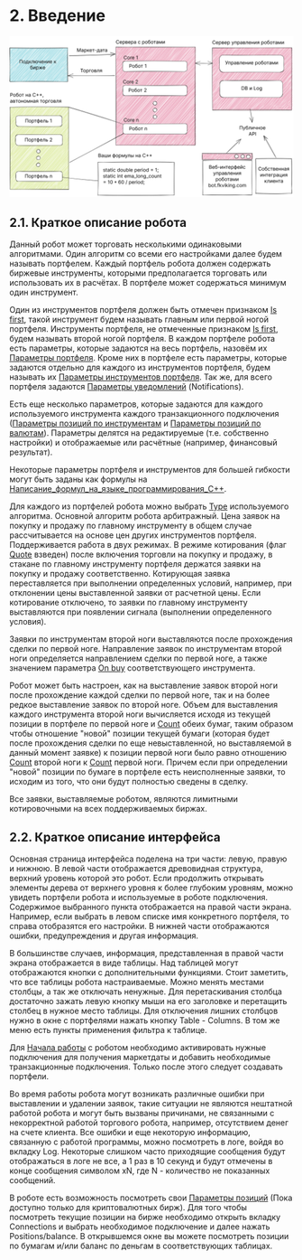 # **2. Введение**

![Doc](./00-img/bot-scheme.svg)

## **2.1. Краткое описание робота**

Данный робот может торговать несколькими одинаковыми алгоритмами. Один алгоритм со всеми его настройками далее будем называть портфелем. Каждый портфель робота должен содержать биржевые инструменты, которыми предполагается торговать или использовать их в расчётах. В портфеле может содержаться минимум один инструмент.

Один из инструментов портфеля должен быть отмечен признаком [Is first](/docs/05-params-description.html#_5-3-11-is-first), такой инструмент будем называть главным или первой ногой портфеля. Инструменты портфеля, не отмеченные признаком [Is first](/docs/05-params-description.html#_5-3-11-is-first), будем называть второй ногой портфеля. В каждом портфеле робота есть параметры, которые задаются на весь портфель, назовём их [Параметры портфеля](/docs/05-params-description.html#_5-2-%D0%BF%D0%B0%D1%80%D0%B0%D0%BC%D0%B5%D1%82%D1%80%D1%8B-%D0%BF%D0%BE%D1%80%D1%82%D1%84%D0%B5%D0%BB%D1%8F). Кроме них в портфеле есть параметры, которые задаются отдельно для каждого из инструментов портфеля, будем называть их [Параметры инструментов портфеля](/docs/05-params-description.html#_5-3-%D0%BF%D0%B0%D1%80%D0%B0%D0%BC%D0%B5%D1%82%D1%80%D1%8B-%D0%B8%D0%BD%D1%81%D1%82%D1%80%D1%83%D0%BC%D0%B5%D0%BD%D1%82%D0%BE%D0%B2-%D0%BF%D0%BE%D1%80%D1%82%D1%84%D0%B5%D0%BB%D1%8F). Так же, для всего портфеля задаются [Параметры уведомлений](/docs/05-params/5-4-notifications.html#_5-4-%D0%BF%D0%B0%D1%80%D0%B0%D0%BC%D0%B5%D1%82%D1%80%D1%8B-%D1%83%D0%B2%D0%B5%D0%B4%D0%BE%D0%BC%D0%BB%D0%B5%D0%BD%D0%B8%D0%B8) (Notifications).

Есть еще несколько параметров, которые задаются для каждого используемого инструмента каждого транзакционного подключения ([Параметры позиций по инструментам](/docs/05-params-description.html#_5-5-1-%D0%BF%D0%B0%D1%80%D0%B0%D0%BC%D0%B5%D1%82%D1%80%D1%8B-%D0%BF%D0%BE%D0%B7%D0%B8%D1%86%D0%B8%D0%B8-%D0%BF%D0%BE-%D0%B8%D0%BD%D1%81%D1%82%D1%80%D1%83%D0%BC%D0%B5%D0%BD%D1%82%D0%B0%D0%BC) и [Параметры позиций по валютам](/docs/05-params-description.html#_5-5-2-%D0%BF%D0%B0%D1%80%D0%B0%D0%BC%D0%B5%D1%82%D1%80%D1%8B-%D0%BF%D0%BE%D0%B7%D0%B8%D1%86%D0%B8%D0%B8-%D0%BF%D0%BE-%D0%B2%D0%B0%D0%BB%D1%8E%D1%82%D0%B0%D0%BC)). Параметры делятся на редактируемые (т.е. собственно настройки) и отображаемые или расчётные (например, финансовый результат).

Некоторые параметры портфеля и инструментов для большей гибкости могут быть заданы как формулы на [Написание_формул_на_языке_программирования_C++](/docs/08-c-api.html#_8-c).

Для каждого из портфелей робота можно выбрать [Type](/docs/05-params-description.html#_5-2-3-type) используемого алгоритма. Основной алгоритм робота арбитражный. Цена заявок на покупку и продажу по главному инструменту в общем случае рассчитывается на основе цен других инструментов портфеля. Поддерживается работа в двух режимах. В режиме котирования (флаг [Quote](/docs/05-params-description.html#_5-2-6-quote) взведен) после включения торговли на покупку и продажу, в стакане по главному инструменту портфеля держатся заявки на покупку и продажу соответственно. Котирующая заявка переставляется при выполнении определенных условий, например, при отклонении цены выставленной заявки от расчетной цены. Если котирование отключено, то заявки по главному инструменту выставляются при появлении сигнала (выполнении определенного условия).

Заявки по инструментам второй ноги выставляются после прохождения сделки по первой ноге. Направление заявок по инструментам второй ноги определяется направлением сделки по первой ноге, а также значением параметра [On buy](/docs/05-params-description.html#_5-3-10-on-buy) соответствующего инструмента.

Робот может быть настроен, как на выставление заявок второй ноги после прохождение каждой сделки по первой ноге, так и на более редкое выставление заявок по второй ноге. Объем для выставления каждого инструмента второй ноги вычисляется исходя из текущей позиции в портфеле по первой ноге и [Count](/docs/05-params-description.html#_5-3-8-count) обеих бумаг, таким образом чтобы отношение "новой" позиции текущей бумаги (которая будет после прохождения сделки по еще невыставленной, но выставляемой в данный момент заявке) к позиции первой ноги было равно отношению [Count](/docs/05-params-description.html#_5-3-8-count) второй ноги к [Count](/docs/05-params-description.html#_5-3-8-count) первой ноги. Причем если при определении "новой" позиции по бумаге в портфеле есть неисполненные заявки, то исходим из того, что они будут полностью сведены в сделку.

Все заявки, выставляемые роботом, являются лимитными котировочными на всех поддерживаемых биржах.

## **2.2. Краткое описание интерфейса**

Основная страница интерфейса поделена на три части: левую, правую и нижнюю. В левой части отображается древовидная структура, верхний уровень которой это робот. Если продолжить открывать элементы дерева от верхнего уровня к более глубоким уровням, можно увидеть портфели робота и используемые в роботе подключения. Содержимое выбранного пункта отображается на правой части экрана. Например, если выбрать в левом списке имя конкретного портфеля, то справа отобразятся его настройки. В нижней части отображаются ошибки, предупреждения и другая информация.

В большинстве случаев, информация, представленная в правой части экрана отображается в виде таблицы. Над таблицей могут отображаются кнопки с дополнительными функциями. Стоит заметить, что все таблицы робота настраиваемые. Можно менять местами столбцы, а так же отключать ненужные. Для перетаскивания столбца достаточно зажать левую кнопку мыши на его заголовке и перетащить столбец в нужное место таблицы. Для отключения лишних столбцов нужно в окне с портфелями нажать кнопку Table - Columns. В том же меню есть пункты применения фильтра к таблице.

Для [Начала работы](/docs/03-getting-started.html#_3-%D0%BD%D0%B0%D1%87%D0%B0%D0%BB%D0%BE-%D1%80%D0%B0%D0%B1%D0%BE%D1%82%D1%8B) с роботом необходимо активировать нужные подключения для получения маркетдаты и добавить необходимые транзакционные подключения. Только после этого следует создавать портфели.

Во время работы робота могут возникать различные ошибки при выставлении и удалении заявок, такие ситуации не являются нештатной работой робота и могут быть вызваны причинами, не связанными с некорректной работой торгового робота, например, отсутствием денег на счете клиента. Все ошибки и еще некоторую информацию, связанную с работой программы, можно посмотреть в логе, войдя во вкладку Log. Некоторые слишком часто приходящие сообщения будут отображаться в логе не все, а 1 раз в 10 секунд и будут отмечены в конце сообщения символом xN, где N - количество не показанных сообщений.

В роботе есть возможность посмотреть свои [Параметры позиций](/docs/05-params-description.html#_5-5-%D0%BF%D0%B0%D1%80%D0%B0%D0%BC%D0%B5%D1%82%D1%80%D1%8B-%D0%BF%D0%BE%D0%B7%D0%B8%D1%86%D0%B8%D0%B8) (Пока доступно только для криптовалютных бирж). Для того чтобы посмотреть текущие позиции на бирже необходимо открыть вкладку Connections и выбрать необходимое подключение и далее нажать Positions/balance. В открывшемся окне вы можете посмотреть позиции по бумагам и/или баланс по деньгам в соответствующих таблицах.

